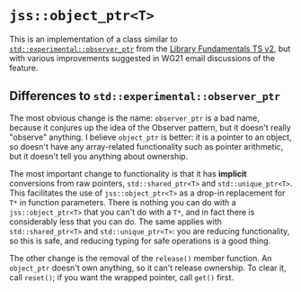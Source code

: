# `jss::object_ptr<T>`

This is an implementation of a class similar
to [`std::experimental::observer_ptr`](https://en.cppreference.com/w/cpp/experimental/observer_ptr)
from the [Library Fundamentals TS v2](http://wg21.link/n4562), but with various improvements
suggested in WG21 email discussions of the feature.

## Differences to `std::experimental::observer_ptr`

The most obvious change is the name: `observer_ptr` is a bad name, because it conjures up the idea
of the Observer pattern, but it doesn't really "observe" anything. I believe `object_ptr` is better:
it is a pointer to an object, so doesn't have any array-related functionality such as pointer
arithmetic, but it doesn't tell you anything about ownership.

The most important change to functionality is that it has **implicit** conversions from raw
pointers, `std::shared_ptr<T>` and `std::unique_ptr<T>`. This facilitates the use of
`jss::object_ptr<T>` as a drop-in replacement for `T*` in function parameters. There is nothing you
can do with a `jss::object_ptr<T>` that you can't do with a `T*`, and in fact there is considerably
less that you can do. The same applies with `std::shared_ptr<T>` and `std::unique_ptr<T>`: you are
reducing functionality, so this is safe, and reducing typing for safe operations is a good thing.

The other change is the removal of the `release()` member function. An `object_ptr` doesn't own
anything, so it can't release ownership. To clear it, call `reset()`; if you want the wrapped
pointer, call `get()` first.
